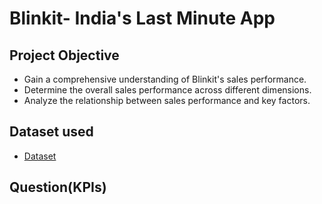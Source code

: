 # Blinkit- India's Last Minute App
 
## Project Objective

- Gain a comprehensive understanding of Blinkit's sales performance.
- Determine the overall sales performance across different dimensions.
- Analyze the relationship between sales performance and key factors.

## Dataset used
- <a href="https://github.com/vivekk00/Blinkit_Dashboard/blob/main/BlinkIT%20Grocery%20Data.xlsx"> Dataset </a>

## Question(KPIs)
